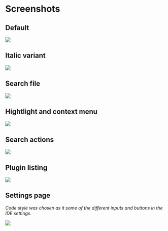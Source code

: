 # Screenshots

## Default

![](https://github.com/one-dark/jetbrains-one-dark-theme/raw/master/docs/screenshots/java.png)

## Italic variant

![](https://github.com/one-dark/jetbrains-one-dark-theme/raw/master/docs/screenshots/java-italic.png)

## Search file

![](https://github.com/one-dark/jetbrains-one-dark-theme/raw/master/docs/screenshots/search.png)

## Hightlight and context menu

![](https://github.com/one-dark/jetbrains-one-dark-theme/raw/master/docs/screenshots/highlight-context-menu.png)

## Search actions

![](https://github.com/one-dark/jetbrains-one-dark-theme/raw/master/docs/screenshots/actions.png)

## Plugin listing

![](https://github.com/one-dark/jetbrains-one-dark-theme/raw/master/docs/screenshots/plugins.png)

## Settings page

_Code style was chosen as it some of the different inputs and buttons in the IDE settings._

![](https://github.com/one-dark/jetbrains-one-dark-theme/raw/master/docs/screenshots/preferences.png)
